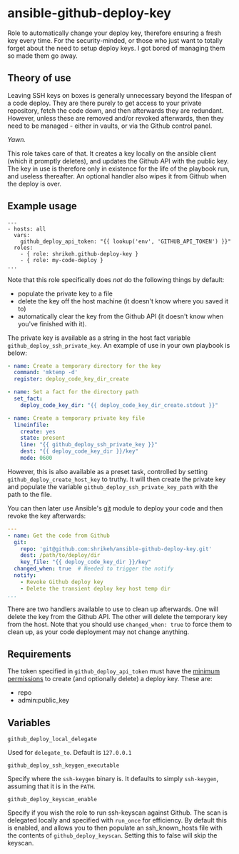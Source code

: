 # ansible-github-deploy-key

Role to automatically change your deploy key, therefore ensuring a fresh key every time. For the security-minded, or those who just want to totally forget about the need to setup deploy keys. I got bored of managing them so made them go away.

## Theory of use

Leaving SSH keys on boxes is generally unnecessary beyond the lifespan of a code deploy. They are there purely to get access to your private repository, fetch the code down, and then afterwards they are redundant. However, unless these are removed and/or revoked afterwards, then they need to be managed - either in vaults, or via the Github control panel.

_Yawn._

This role takes care of that. It creates a key locally on the ansible client (which it promptly deletes), and updates the Github API with the public key. The key in use is therefore only in existence for the life of the playbook run, and useless thereafter. An optional handler also wipes it from Github when the deploy is over.

## Example usage
```
---
- hosts: all
  vars:
    github_deploy_api_token: "{{ lookup('env', 'GITHUB_API_TOKEN') }}"
  roles:
    - { role: shrikeh.github-deploy-key }
    - { role: my-code-deploy }    
...
```
Note that this role specifically does *not* do the following things by default:
- populate the private key to a file
- delete the key off the host machine (it doesn't know where you saved it to)
- automatically clear the key from the Github API (it doesn't know when you've finished with it).

The private key is available as a string in the host fact variable `github_deploy_ssh_private_key`. An example of use in your own playbook is below:

```YAML
- name: Create a temporary directory for the key
  command: 'mktemp -d'
  register: deploy_code_key_dir_create

- name: Set a fact for the directory path
  set_fact:
    deploy_code_key_dir: "{{ deploy_code_key_dir_create.stdout }}"

- name: Create a temporary private key file
  lineinfile:
    create: yes
    state: present
    line: "{{ github_deploy_ssh_private_key }}"
    dest: "{{ deploy_code_key_dir }}/key"
    mode: 0600
```

However, this is also available as a preset task, controlled by setting `github_deploy_create_host_key` to truthy. It will then create the private key and populate the variable `github_deploy_ssh_private_key_path` with the path to the file.

You can then later use Ansible's [git] module to deploy your code and then revoke the key afterwards:

```YAML
---
- name: Get the code from Github
  git:
    repo: 'git@github.com:shrikeh/ansible-github-deploy-key.git'
    dest: /path/to/deploy/dir
    key_file: "{{ deploy_code_key_dir }}/key"
  changed_when: true  # Needed to trigger the notify
  notify:
    - Revoke Github deploy key
    - Delete the transient deploy key host temp dir
...
```

There are two handlers available to use to clean up afterwards. One will delete the key from the Github API. The other will delete the temporary key from the host. Note that you should use `changed_when: true` to force them to clean up, as your code deployment may not change anything.

## Requirements

The token specified in `github_deploy_api_token` must have the [minimum permissions][github_permissions] to create (and optionally delete) a deploy key. These are:
  - repo
  - admin:public_key

## Variables

`github_deploy_local_delegate`

Used for `delegate_to`. Default is `127.0.0.1`

`github_deploy_ssh_keygen_executable`

Specify where the `ssh-keygen` binary is. It defaults to simply `ssh-keygen`, assuming that it is in the `PATH`.

`github_deploy_keyscan_enable`

Specify if you wish the role to run ssh-keyscan against Github. The scan is delegated locally and specified with `run_once` for efficiency. By default this is enabled, and allows you to then populate an ssh_known_hosts file with the contents of `github_deploy_keyscan`. Setting this to false will skip the keyscan.


[git]: https://docs.ansible.com/ansible/git_module.html "Ansible Git module documentation"
[github_api]: https://developer.github.com/v3/ "Github API documentation"
[github_permissions]: https://help.github.com/articles/repository-permission-levels-for-an-organization/ "Github permissions for an organisation"
